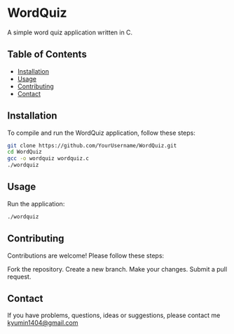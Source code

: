 # WordQuiz

A simple word quiz application written in C.

## Table of Contents
- [Installation](#installation)
- [Usage](#usage)
- [Contributing](#contributing)
- [Contact](#contact)

## Installation

To compile and run the WordQuiz application, follow these steps:

```bash
git clone https://github.com/YourUsername/WordQuiz.git
cd WordQuiz
gcc -o wordquiz wordquiz.c
./wordquiz
```

## Usage

Run the application:
```bash
./wordquiz
```

## Contributing

Contributions are welcome! Please follow these steps:

Fork the repository.
Create a new branch.
Make your changes.
Submit a pull request.

## Contact

If you have problems, questions, ideas or suggestions, please contact me kyumin1404@gmail.com 
